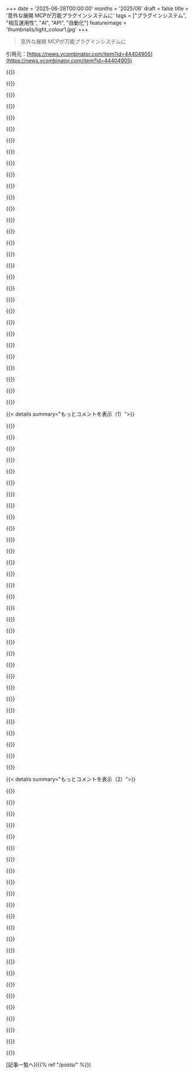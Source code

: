 +++
date = '2025-06-28T00:00:00'
months = '2025/06'
draft = false
title = '意外な展開 MCPが万能プラグインシステムに'
tags = ["プラグインシステム", "相互運用性", "AI", "API", "自動化"]
featureimage = 'thumbnails/light_colour1.jpg'
+++

> 意外な展開 MCPが万能プラグインシステムに

引用元：[https://news.ycombinator.com/item?id=44404905](https://news.ycombinator.com/item?id=44404905)




{{<matomeQuote body="記事に同感だよ。著者がMCPを（誤）用してるのが面白いね。この記事で言う”事故”ってのは、新しいことじゃなくて、AI Agentブームのおかげで相互運用性が流行ってベンダーロックインがダサくなったことだと思うんだ。いつまで続くか分かんないけど、マジ感謝してるよ。" userName="phh" createdAt="2025/06/28 15:14:09" color="#45d325">}}




{{<matomeQuote body="確かにHypeだよね。でもさ、AI Agentが登場して相互運用性の必要性が高まったと思うんだ。APIがなくても安定してたデスクトップユーザーと違って、Watt時間で課金されるAIアシスタントはAPIが必要だもん。APIブームに乗ってた俺たちから見ると、世の中がやっと追いついた感じだよ。長く続けばいいけど、どうなるかなぁ。" userName="sshine" createdAt="2025/06/28 15:22:28" color="#45d325">}}




{{<matomeQuote body="Web 2.0とか、semantic webとか、folksonomyとか、mash-upとか、情報サイロの終わりとか、HTTP APIが世界を変えるとか、覚えてる？誰かいる？（笑）" userName="bitwize" createdAt="2025/06/28 15:40:24" color="">}}




{{<matomeQuote body="残念ながら、Slackのこれ -＞ [0] みたいに、また近視眼的なロックインが出てきそうで怖いね。Slackからの反論探したけど、ネットが遅くて見つかんなかった。Slack関係者いたら意見聞かせてほしいな。長いことSlack使い続けるべきってCFOを説得してきたのに、マジでやりにくくさせてるよ。<br>[0]: https://www.reuters.com/business/salesforce-blocks-ai-rivals..." userName="mh-" createdAt="2025/06/28 15:53:47" color="#45d325">}}




{{<matomeQuote body="一番のメリットは、相互運用性が流行ったとか、接続が簡単になったことじゃないと思うな。LLM自体がツールを使いこなせることだよ。バックエンドだけ作れば、フロントエンドはもうAIがやってくれる、みたいな感じ。俺が使った感じだと、ClaudeとかGeminiはツールを使えるから、こっちはゴールを伝えるだけでいいんだ。これはマジで革命的だよ。前は全部ステップを指示しなきゃいけなかったもん。動的なことに対して決まったプログラム書くのは大変だけど、LLMは柔軟に対応できるからね。" userName="visarga" createdAt="2025/06/28 16:50:26" color="#785bff">}}




{{<matomeQuote body="俺たちを困らせてたのは、フロントエンドを作るんじゃなくて、proprietaryなデータベースとかインターフェースの中に閉じ込められてたデータだったんだよ。API keyとかbot checkとかcaptchaとかscraper保護で守られてたんだ。でも今はさ、IFTTT向けのMCPインテグレーターがあれば、前に約束されてたWebが戻ってくるかもしれないね。まあ、しばらくの間だけでもさ。" userName="freeone3000" createdAt="2025/06/28 19:20:45" color="#ff5c5c">}}




{{<matomeQuote body="「スペルチェック？ MCPサーバーで。」「タスク10個終わったらコーヒー注文？ MCPサーバーで。」みたいなtrivialなことまでLLM経由でやるわけ？しかも金払って？高いオーバーヘッドとコストかけてまで？それどうなの？って思うんだけど。" userName="Animats" createdAt="2025/06/28 18:14:40" color="">}}




{{<matomeQuote body="記事が言いたいのは、LLMは必須じゃないってことだよ。MCPはあくまで、ツールを使うものがツールにアクセスするための標準的なやり方なんだ。LLMもツールを使えるけど、人間だって使えるんだから。" userName="notatoad" createdAt="2025/06/28 18:21:17" color="">}}




{{<matomeQuote body="APIがなかったアプリがMCPでAPIを作ったってのは見たことないなぁ。俺が見たMCPサーバーは、全部もうプログラムでアクセスできるものだったよ。" userName="stavros" createdAt="2025/06/28 20:16:00" color="">}}




{{<matomeQuote body="MCPでCRMの連携を抽象化すれば、後でベンダーを変えたり追加したりする時に便利かも？って考えてる。DynamicsとかSalesforceとかHubspotとか、個別にAPI書くより良いかな？" userName="bigiain" createdAt="2025/06/29 00:46:31" color="#ff5733">}}




{{<matomeQuote body="なんかZapierみたいな「もしこうならこう」って繋ぎ役プロバイダーみたいだね。" userName="lazyasciiart" createdAt="2025/06/28 20:19:07" color="">}}




{{<matomeQuote body="私か記事かのどっちかがMCPのことちゃんと分かってないかもだけど、LLMなしでどうやってMCP使うの？結構人間の言葉がベースになってるみたいだけど。" userName="stavros" createdAt="2025/06/29 00:53:54" color="#ff5733">}}




{{<matomeQuote body="細かいことだけど、ZapierはIFTTTタイプだよ。<br>IFTTTは2010年発表で2011年開始、Zapierは2011年初提案で2012年ベータ開始だよ。" userName="Mtinie" createdAt="2025/06/28 22:26:03" color="">}}




{{<matomeQuote body="あんたの言ってること分かんないな。バズワードで終わったのも、無理だったのも、Webを完全に変えたのもある。単に未来は分からないって言ってるだけ？" userName="karaterobot" createdAt="2025/06/28 15:54:29" color="">}}




{{<matomeQuote body="なんかWinsockの頃を思い出すな〜。昔Windowsのネットは全部独自だったんだけど、ベンダーが集まって共通の標準を作ったんだ。みんなにメリットがあったよ。URLはこれね→https://en.wikipedia.org/wiki/Winsock" userName="alexpotato" createdAt="2025/06/28 22:55:12" color="#ff33a1">}}




{{<matomeQuote body="てことは記事の言いたいことって、結局APIはAPIで、何でもAPI呼べるってこと？" userName="therein" createdAt="2025/06/28 18:38:31" color="">}}




{{<matomeQuote body="これ知らなかった！データへのAPIアクセス制限とか近視眼的すぎ。社員のチャットはうちの会社のデータなんだから好きに使わせろって話。それができないならSlackとは付き合いきれないね。「Microsoft Teamsにしろ！」って言われてもエンジニアのためにSlackにしてたけど、データ使えないならもう無理。損してもデータを尊重してくれる別のツールに乗り換えるわ。Slack Gridの3年契約に縛られなくてマジ良かったよ…。" userName="jetsnoc" createdAt="2025/06/29 03:35:55" color="#ff33a1">}}




{{<matomeQuote body="AI学習対策で多くのAPIがアクセス制限してたのに、これが出るとか皮肉だね！API制限自体はもっと前からだけど。俺も、この新しいオープン化の流れが hype だけで終わったら続かないんじゃないか、ってちょっと疑ってるよ。" userName="adregan" createdAt="2025/06/28 15:49:56" color="">}}




{{<matomeQuote body="いや、あれはBattlestar Galacticaのセリフがぴったりだよ。「これらすべては以前にも起こった、そしてこれらすべては再び起こるだろう」。つまり製品間の相互接続とかオープンAPIアクセスのブームとその後の破綻のこと。俺はmillenial世代で、Web 2.0のAPI爆発で希望を持ったけど、年上ならもっと前に夢破れてるかもね。もし君が若くてMCPにワクワクしてるなら、ナプキン（涙拭くため）のまとめ買い割引について連絡しておいで。" userName="klabb3" createdAt="2025/06/28 16:44:44" color="#785bff">}}




{{<matomeQuote body="Trumpet Winsockか！懐かしいね:)" userName="ggambetta" createdAt="2025/06/29 07:51:31" color="">}}




{{<matomeQuote body="どれだけ続くか分かんないけど、MCP経由でAPIにアクセスさせるサブスクをまだ誰もやってないのが不思議。有料API自体は新しいことじゃないけど、”企業向け有料MCPアクセス”はどこも狙ってるはず。そしたらオープンじゃなくなるだろうね。" userName="iLoveOncall" createdAt="2025/06/28 15:18:57" color="#45d325">}}




{{<matomeQuote body="セマンティックWebのこと、もう誰も覚えてないよね。" userName="aorloff" createdAt="2025/06/28 16:22:36" color="">}}




{{<matomeQuote body="で... MCPってどうやってプロプライエタリなDBとかインターフェースの裏にあるデータを魔法みたいにアンロックすんの？" userName="troupo" createdAt="2025/06/29 08:13:07" color="">}}




{{<matomeQuote body="全部今周りにあるものだよね。ロッキングとか相互運用性の現状は、それぞれの流行時よりずっと進んでるよ。MCPは流行、長続きしない技術。でもLLMエージェントにデータを突っ込むのは違うと思うな。企業にとってメリットが大きすぎるから、ベンダーがデータをロックするのを許さないはず。" userName="kasey_junk" createdAt="2025/06/28 16:06:33" color="#38d3d3">}}




{{<matomeQuote body="まだAPIがないアプリって山ほどあるけど、「自動化できたらな」って思うよね。前はAPI追加はニッチ機能だったけど、今はAIアシスタントにつなぎたい人が増えるから優先されるかも。初期のMCPは既存API向けだろうけどね。AppleはAppleScriptがあるのにSiriやApple Intelligenceに繋げてないみたい。" userName="tveita" createdAt="2025/06/28 20:56:23" color="#ff33a1">}}




{{<matomeQuote body="なんか革新者のジレンマに対する反応っぽいね。新しい技術が出ても、適応するより囲い込みや壁を作るっていう。" userName="SoftTalker" createdAt="2025/06/28 19:27:56" color="">}}




{{<matomeQuote body="YouTubeとかSNSでhypeマーケティングの波が来てると思う。バズワード満載の投稿で製品をプロモーションしたり、自社MCPを推したり。教育っぽく見えるけど、実質はhypeに乗ったセールスピッチって感じ。人生変わったとか言ってるPMも見たけど、なんかhype作ってサブスク売るための組織的な push っぽいね。" userName="pyman" createdAt="2025/06/29 10:06:04" color="#ff5733">}}




{{<matomeQuote body="MCP自体はLLMを使わなくてもいいんだよ。この用途ではToolがカギ。Toolは操作のこと、例えば検索とか。Filesystemの例のMCPサーバー見てみて - https://github.com/modelcontextprotocol/servers/blob/main/sr.... Toolがたくさんあるよ。LLMはMCPでToolを知って使うけど、エンジニアなら必要なTool（search_filesとか）を直接呼べばいいんだ。" userName="asteroidburger" createdAt="2025/06/29 09:35:04" color="#38d3d3">}}




{{<matomeQuote body="AIエージェントやMCPがうまくいく理由の一つは、AIが実行時にどのプラグインを使うかプログラム的に判断できるからだよね。AIなしで、どうやってホストアプリはMCPサーバーの機能を呼び出すタイミングを知るんだろう？" userName="OkGoDoIt" createdAt="2025/06/28 21:06:33" color="">}}




{{<matomeQuote body="著者のMCP万能説に水を差したくはないんだけど、これって結局API全般のアイデアと同じじゃない？MCPをRESTに置き換えても記事の内容は変わらない気がするし、OS APIやPOSIX、Unix pipesなんかとも似てる。MCPが確かにそれらよりずっとシンプルで普遍的になったとしても、新しいことをするたびに抽象化を再構築するんじゃなくて、優れた基本的な抽象化の上にシンプルなソフトウェアを構築するのが解決策なんじゃないかな。" userName="jadar" createdAt="2025/06/28 14:38:53" color="#ff5c5c">}}




{{< details summary="もっとコメントを表示（1）">}}

{{<matomeQuote body="MCPはRESTとは違うよ。君の比較で言うなら、MCPは実行時にRESTエンドポイントを発見したり、ユーザーが使うべきRESTエンドポイントを設定したりするためのプロトコルに近いかな。例えば、Spotifyの曲を再生できるアプリを作ったとするじゃん。Spotify APIを叩くよね。でも、アプリ公開後にSonofmからも曲を再生できるようにしたいってなったら、コードを開いてif文を書いてSonofm APIをハードコードして、新しいバージョンをリリースして、更新通知を出さないといけない。MCPはこれを拡張可能にするためのものなんだ。ハードコーディングする代わりに、実行時に設定できるようにするんだよ。" userName="Jonovono" createdAt="2025/06/28 15:12:33" color="#38d3d3">}}




{{<matomeQuote body="MCPとRESTの主な違いは、MCPが最初から自己記述的だってこと。RESTはOpenAPIがあるけど、後付けだし、標準化されてないことが多いんだよね。MCPはまず記述するのが最初だけど、RESTはオプションで省略されがちだよ。" userName="kvdveer" createdAt="2025/06/28 14:46:09" color="#38d3d3">}}




{{<matomeQuote body="それってHATEOASが目指してたことじゃなかったっけ？<br>https://en.wikipedia.org/wiki/HATEOAS" userName="layer8" createdAt="2025/06/28 16:15:51" color="">}}




{{<matomeQuote body="え？HATEOASってそうだった？HATEOASはハイパーメディアに関することで、人間がレンダリングされたハイパーメディアを見て操作するのが前提だと思うけど。MCPはマシン同士の通信みたいだけど。" userName="mort96" createdAt="2025/06/28 17:59:40" color="">}}




{{<matomeQuote body="僕の理解では、HATEOASの発見できる部分はマシン同士のためだったはずだよ。実際、RESTのほとんどは非常に単純な状況を除いてマシン同士の通信だよね。ハイパーメディアが人間の介入を意味するっていう君の点がよく分からないな。もう少し詳しく説明してくれる？" userName="NomDePlum" createdAt="2025/06/28 18:27:01" color="">}}




{{<matomeQuote body="MCPとRESTの主な違いは`list-tools`だよ。REST APIにはそれをやる方法が5、6種類あるけど、”ドキュメントサイトから読む”、HATEOAS、APIの一部としてエンドポイントで動くOASとかね。MCPにはエンドポイントをリストする方法が1つだけなんだ。" userName="gdecaso" createdAt="2025/06/28 18:53:12" color="#ff5733">}}




{{<matomeQuote body="HATEOASのHは”hypermedia”のことだよ。ハイパーメディアはハイパーメディアコントロールを含むドキュメントの一種で、ハイパーメディアクライアントがユーザーに提示して操作させるんだ。ユーザーがどのコントロールを操作するか決めるんだよ。例えば、このコメントを書いている時、HNサーバーは君のコメント、テキストエリア、返信を投稿するボタンを含むハイパーメディアドキュメントをくれた。そして、人間の僕が入力内容を決めてボタンを押すんだ。機械は単独ではそれができない（LLMは可能性あるけどね）。だから、純粋なマシン同士の相互作用のためのJSON APIは、ハイパーメディアコントロールがないため、HATEOAS（そしてREST）とは見なせないんだよ。<br>もっと詳しく知りたいならここを読んでみて。<br>https://htmx.org/essays/how-did-rest-come-to-mean-the-opposi...<br>https://htmx.org/essays/hateoas/" userName="renerick" createdAt="2025/06/28 19:56:36" color="#45d325">}}




{{<matomeQuote body="それって僕の理解とは違うな。僕の理解では、ハイパーメディアって、レスポンスに埋め込まれたリンクのことだよ。機械プログラムがパースして使えるように構造化されてるんだ。人間の介入が必要だとは思わないな、もちろんそうすることもできるけど。" userName="NomDePlum" createdAt="2025/06/28 21:39:34" color="">}}




{{<matomeQuote body="HTMLはハイパーメディア形式で、人間が見るために主に設計されてるんだ。機械が何かを解析して使うってのは広すぎる話で、ブラウザはHTMLを解析して人間に表示するわけ。アクション（ハイパーメディアコントロール）を選ばせるためにね。あなたの理解は間違ってるよ、上のリンクが説明してくれるはず。HATEOAS（とそれを含むREST）は、使う側が判断しないと意味ないんだ（詳しくはこれを見て→ https://intercoolerjs.org/2016/05/08/hatoeas-is-for-humans.h...）。MCPにハイパーメディアコントロールを追加するのは面白いかもしれないね、エージェントみたいなMCP APIが自己組織化するかどうか見てみたいよ→ https://x.com/htmx_org/status/1938250320817361063" userName="recursivedoubts" createdAt="2025/06/29 00:42:23" color="">}}




{{<matomeQuote body="でもさ、その説明の仕方、LLM以外には全く役に立たないじゃん。もっと形式化された記述言語の方がずっと良かったのに。" userName="light_hue_1" createdAt="2025/06/28 14:47:14" color="">}}




{{<matomeQuote body="俺、機械にあのリンクを使わせるプログラム組んだことあるから、機械でも使えるって結構自信あるんだよね。HTMLのバリエーションってのは初めて聞いたけど、そのリンク見てみるよ。" userName="NomDePlum" createdAt="2025/06/29 01:08:38" color="">}}




{{<matomeQuote body="WSDLとかXML APIは1998年からあるんだぜ。OpenAPI、OData、gRPC、GraphQLとかもね。きっと他にもいくつか抜けてるだろうけど…。" userName="gavinray" createdAt="2025/06/28 19:02:23" color="">}}




{{<matomeQuote body="SOAPも自己記述型じゃなかったっけ？" userName="Szpadel" createdAt="2025/06/28 15:22:48" color="">}}




{{<matomeQuote body="個人的には、MCPで唯一新しいのは、プロトコルの一部としてスキーマを提供することが必須って点だけだと思うんだよね。リクエストとかレスポンスのラッパーの形が全部同じなのは確かに便利で、ライブラリで静的型にラップしやすくなるけど、APIではみんな既にやってたことだし、形が統一されてなかっただけだからさ。でも、プロトコルと一緒にスキーマが必要っていうのと、AIモデルが簡単に使えるっていうニンジンが十分な推進力になったんだろうね。" userName="caust1c" createdAt="2025/06/28 15:48:53" color="#45d325">}}




{{<matomeQuote body="「自己記述型」っていうのは、エンドポイントのリストとか人間（やLLM）が読める説明が手に入るとかって意味？ それとも非AIクライアントでも使える実際のスキーマを提供してるってこと？ たとえ前者だけでも、LLMにスキーマ生成させられるし、huge step forward だと思うよ。少なくとも、みんながベースプロトコルとかコマンド名、引数、結果の渡し方を標準化してるだけでも、arbitrary な Rest+JSON や HTTP API に比べたら既に huge step forward だね。" userName="xg15" createdAt="2025/06/28 15:31:52" color="#45d325">}}




{{<matomeQuote body="唯一新しい点がプロトコルの一部としてスキーマを提供しなきゃいけないって？それって OpenAPI とか gRPC、SOAP、CORBA とかもそうじゃないの？" userName="marcosdumay" createdAt="2025/06/28 16:34:04" color="">}}




{{<matomeQuote body="ってことは…これって結局 OpenAPI なの？" userName="nikolayasdf123" createdAt="2025/06/28 15:29:49" color="">}}




{{<matomeQuote body="説明には、入力と出力の JSON スキーマが含まれてるよ。" userName="0x696C6961" createdAt="2025/06/28 14:56:41" color="">}}




{{<matomeQuote body="入力だけだよ、出力はないんだよね。仕様はここ→https://modelcontextprotocol.io/specification/2025-03-26/ser..." userName="jcheng" createdAt="2025/06/28 23:08:23" color="">}}




{{<matomeQuote body="それぞれのツールには、人間が読める説明と、関数を呼ぶのに必要なパラメータのJSONスキーマがついてくるんだよ。" userName="Spivak" createdAt="2025/06/28 16:27:13" color="#785bff">}}




{{<matomeQuote body="”list-tools”なんて、そういう低レベルなプロトコルにどこにあるっていうのさ？" userName="doug_durham" createdAt="2025/06/28 20:29:00" color="">}}




{{<matomeQuote body="正直言うと、そうだね。でもMCPにはAPIの機能をリストする超シンプルな’reflection’エンドポイントがあるんだ。gRPCとかOpenAPIとかでも昔からオプションであったけど、あれはおもちゃみたいなもんだったじゃん。MCPがそれを中心にしたのが、もしかしたらすごく大きな違いになるのかもね。" userName="spenczar5" createdAt="2025/06/28 15:03:53" color="#ff33a1">}}




{{<matomeQuote body="＞ MCPとRESTの大きな違いは`list-tools`だよ。＞ REST APIにはそれをやる方法が5つか6つあるじゃん。<br>LLM向けの、AnthropicのMCPとはちょっと違う標準を、誰も今後出さないとでも思ってるわけ？" userName="OJFord" createdAt="2025/06/28 19:35:50" color="#785bff">}}




{{<matomeQuote body="そして、’reflection’付きのgRPCもそうなんじゃないの？そうだよね？" userName="souldeux" createdAt="2025/06/28 15:31:18" color="">}}




{{<matomeQuote body="君がプログラムしたマシンは、レスポンスの中にあった新しくて斬新なリンクとかアクションに、どう反応したの？" userName="recursivedoubts" createdAt="2025/06/29 01:39:02" color="#45d325">}}




{{<matomeQuote body="そして、’reflection’付きのGQLもそうなの？" userName="hansonkd" createdAt="2025/06/28 16:39:47" color="">}}




{{<matomeQuote body="最新バージョン見てないでしょ。出力スキーマも追加されたんだよ。" userName="0x696C6961" createdAt="2025/07/01 23:28:56" color="#ff5733">}}




{{<matomeQuote body="segment.comみたいな感じだけど、フロントエンドにライブラリを追加するんじゃなくて、APIを呼び出すためのやつ、って感じだね。" userName="jaredsohn" createdAt="2025/06/28 17:27:57" color="">}}




{{<matomeQuote body="昔の職場でgRPC reflectionでAPI探るのが超楽しかったんだよねー。<br>golangでgRPC触ったのも最高だったわ。" userName="spudlyo" createdAt="2025/06/28 15:16:15" color="">}}




{{<matomeQuote body="LLMにMCPの説明を解釈させないとこれ機能しないじゃん。<br>この記事のさ、LLMなしでMCP使うってアイデアはさ、要は昔ながらのAPIと一緒じゃん。" userName="Too" createdAt="2025/06/29 06:10:58" color="#38d3d3">}}

{{</details>}}




{{< details summary="もっとコメントを表示（2）">}}

{{<matomeQuote body="なんかさ、MCPすごい！って言う人は多いけど、実際クールなもの作ったって話聞かないよね。ブロックチェーン hype 思い出すわ。<br>AIがもっと賢くなったら、MCPみたいな中間層いらなくなるんじゃない？2年もすればAIがOpenAPIとかのドキュメントを直接読めるようになると思うけどなー。" userName="jampa" createdAt="2025/06/28 14:57:59" color="#ff33a1">}}




{{<matomeQuote body="それブロックチェーン hype とは全然違うって！<br>疑う前に自分でちょっと触ってみた方がいいよ。<br>今のさ、会話/音声AIとLLM、それにMCPやtools/functionsで色んなAPIやデータ繋ぐ感じ、マジで新しい時代って気がするんだ。<br>まだ完璧じゃないけど、多くの場面で十分使えるし、今後のアプリ開発を大きく変えると思うな。" userName="mtkd" createdAt="2025/06/28 16:20:06" color="#ff5733">}}




{{<matomeQuote body="AIなしのMCPはただのAPIだろ？<br>AIとAPIの間にあるMCPなんて、もうすでに無駄なレイヤーだよ。<br>GenAIすらないのにそれ使うとか、シンプルにバカげてる。<br>MCPの唯一のマシな点は、ベンダーがAPIを公開するようになったことくらいだけど、なら直接そのAPI使えばいいじゃん。" userName="iLoveOncall" createdAt="2025/06/28 15:03:16" color="#ff33a1">}}




{{<matomeQuote body="それだよ！それがめっちゃ重要なポイントなんだって！<br>今まで無かったAPIが使えるようになったんだ。<br>今はさ、アプリ開発者が個人でも使える、公開されてて使いやすい、フル機能のAPIを用意することが奨励されてるんだよ。<br>エンタープライズ契約とか、厳しい利用制限とかの壁がなくなってるってこと。" userName="ricardobeat" createdAt="2025/06/28 15:05:18" color="#ff5c5c">}}




{{<matomeQuote body="たぶんベテラン開発者たちはさ、AIの幻覚とか予測できないとことか、そういうのが心配なんだろうね。<br>前見たエンタープライズ向けエージェントのデモとか、セキュリティとかコンプライアンス的に現実離れしてたし。<br>でもMCPはそこを解決するんだよ。企業は自分の「 walled garden 」でコントロールしつつ、LLMとか音声AIのメリットを得られる。<br>legacy systems はデータや機能を提供する側になって、既存アプリをラップする形になるんだ。<br>これ、前に聞いた「データ提供者」の話とは違う気がする。" userName="mtkd" createdAt="2025/06/28 17:06:16" color="#ff33a1">}}




{{<matomeQuote body="モデルがどれだけ優秀になってもさ、確実なツールとか現実世界の情報にアクセスできないと、やれることは限られるんだよ。<br>セキュリティもマジで重要でさ、本番環境でAIに好き勝手リクエストさせるなんて、マジでヤバいって。<br>MCPの hype はひどいと思うけど、それが解決しようとしてる問題は実際にあるんだ。<br>プロバイダーが機能をAPIとして公開するきっかけになるなら、それは開発者にとってめちゃくちゃ嬉しいことだよね。" userName="qsort" createdAt="2025/06/28 15:09:35" color="#ff5c5c">}}




{{<matomeQuote body="いや、それ間違いだよ。<br>Claude CodeならMCPなしでブラウザ操作もAPI連携もできるんだ。<br>1年以内にはAgent SDKがLLM APIの標準になるはずだよ。<br>MCPは限定的な用途になるし、ネイティブエージェントより性能も劣ると思うな。" userName="ramoz" createdAt="2025/06/29 00:22:06" color="#ff33a1">}}




{{<matomeQuote body="そうそう、MCPなくてもLLMエージェントは生まれただろうし、APIアクセスは必要だったよね。<br>仕事でもMCP前にAPI連携システム作ったけど、今もAPI使ってるよ。<br>MCPに技術的な価値はなくて、あるとしてもマーケティングだけだな。" userName="iLoveOncall" createdAt="2025/06/28 15:16:46" color="">}}




{{<matomeQuote body="「OpenAPIを見せる」って話だけど、クライアントがHTTP MCP使えればもうできるよ。<br>今のモデルはOpenAPI spec渡せば、何をすればいいかちゃんと分かるんだから。" userName="dghlsakjg" createdAt="2025/06/28 15:26:51" color="">}}




{{<matomeQuote body="この記事 https://www.stainless.com/blog/mcp-is-eating-the-world--and-... のまとめみたいだけど、MCP前もツール呼び出しや曖昧な標準はあったけど流行らなかったんだよね。普通のユーザーはOpenAPI specなんてダウンロードしたくないよ。そういえばAnthropicも新しい標準作ろうとしてるね https://www.anthropic.com/engineering/desktop-extensions。" userName="Maxious" createdAt="2025/06/28 15:27:22" color="#785bff">}}




{{<matomeQuote body="ソフトウェアの用途はね、精度がいるか（1）いらないか（2）だよ。<br>使う人も人間（a）か機械（b）に分かれるんだ。<br>LLMがすごいのは精度がいらなくて人間が使う（2a）場合。<br>精度が必須な1aとか1bに使おうとすると、マジでイライラすると思うよ。" userName="bwfan123" createdAt="2025/06/28 17:18:50" color="#45d325">}}




{{<matomeQuote body="普通の人はMCPなんて知らないし、使うこともないよ。<br>ChatGPTをWebかアプリで使うだけ。<br>MCPは技術者向けだよ。<br>あと、君が送ったリンクは新しい標準の話じゃないから、ちゃんと読んでみたら？" userName="iLoveOncall" createdAt="2025/06/28 22:07:19" color="">}}




{{<matomeQuote body="MCPってどうやって、君が言ってた問題（データアクセスとか、指示とデータの区別とか、幻覚とか）を解決するの？<br>もしかして、俺が見落としてる魔法みたいな要素でもあんの？" userName="ptx" createdAt="2025/06/28 18:37:46" color="">}}




{{<matomeQuote body="それにMCPは要らないよ。<br>ホストされてるSwaggerファイルにアクセスするだけで済むんだ。" userName="nikolayasdf123" createdAt="2025/06/28 15:32:20" color="">}}




{{<matomeQuote body="前はAPIが見つけにくかった会社が、MCPを使ったサービスを始めた例とかある？" userName="candiddevmike" createdAt="2025/06/28 15:42:54" color="">}}




{{<matomeQuote body="ブラウザ開いたり、UIデバッグしたり、サイト行ったり、結局全部同じこと言ってんだろ。<br>結局、根っこには決定論的なシステムがあるだけじゃん。" userName="anon7000" createdAt="2025/06/29 02:17:04" color="">}}




{{<matomeQuote body="どんなAPIも変換できるユニバーサルな「api＼firewall」がまだないなんて信じらんねーよ。<br>暗号通貨の時代にハック対策で絶対必要だったろ。<br>今度はユニバーサルMCP -＞ APIか。<br>LLMって汎用的なAPI呼び出しも覚えられないほどバカなの？って思っちゃうわ。" userName="beefnugs" createdAt="2025/06/28 21:28:02" color="">}}




{{<matomeQuote body="AtlassianのJiraとかのMCPサーバーに、個人でもOAuthで繋げるようになったのが良い例だよ。<br>前は組織経由でAPIキーが必要だったからね。<br>MCPのおかげで、個人ユーザーがクライアントからAPI使うのが普通になってきてるってこと。" userName="ricardobeat" createdAt="2025/06/29 20:13:02" color="#45d325">}}




{{<matomeQuote body="進化が速すぎ！<br>https://elevenlabs.io/<br>https://layercode.com/ (デモは https://x.com/uselayercode )<br>Geminiアプリのライブモードとか、AI Studioのストリームって使ったことある？" userName="mtkd" createdAt="2025/06/29 14:15:11" color="">}}




{{<matomeQuote body="俺の経験則だけど、モデル作ってる会社が出す hypeはだいたい本当だよ。<br>それ以外の連中は、かなり疑ってかかった方がいい。" userName="mindwok" createdAt="2025/06/29 07:35:15" color="">}}




{{<matomeQuote body="OG devsが幻覚とか見て「完璧なシステムに合わねー」って思ってるって話、変だね。<br>俺まだ25歳で、2018年に業界入ったけどさ。<br>「Agentが企業を変える」とか、low codeの hypeとそっくりじゃん。<br>AIが企業で失敗する理由も、low codeと同じで、人がmessyだからデータもmessyってことじゃない？" userName="moooo99" createdAt="2025/06/28 18:24:59" color="#ff5733">}}




{{<matomeQuote body="一般ユーザーはMCPサーバー使ってるなんて意識しないまま使うようになるだろうね。それがアプリの一部になるんだ。<br>音楽プレイヤーとかメールとかがChatGPTアプリで操作できる、なんて技術者以外にも広がるよ。" userName="int_19h" createdAt="2025/06/30 20:48:31" color="">}}




{{<matomeQuote body="「持ってなかったAPI」って、web 2.0の時代にあった、でもすぐ閉め出されたAPIと同じじゃない？<br>この動画見てみて: https://www.youtube.com/watch?v=6gmP4nk0EOE<br>プロトコルが普遍的になったとか、AI＼LLMのおかげで今は開放的なのかも。<br>でも、もし同じ流れなら、これもすぐenshittified（クソ化）されるんじゃないか？" userName="drivers99" createdAt="2025/06/28 15:24:56" color="">}}

{{</details>}}



[記事一覧へ]({{% ref "/posts/" %}})
